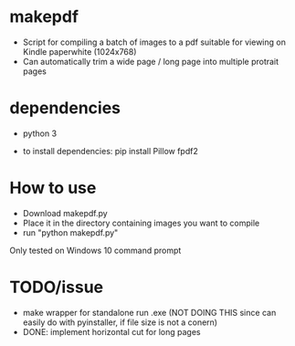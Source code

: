 # makepdf
 - Script for compiling a batch of images to a pdf suitable for viewing on Kindle paperwhite (1024x768)
 - Can automatically trim a wide page / long page into multiple protrait pages

# dependencies
 - python 3

 - to install dependencies: pip install Pillow fpdf2

# How to use
- Download makepdf.py
- Place it in the directory containing images you want to compile
- run "python makepdf.py"

Only tested on Windows 10 command prompt

# TODO/issue
- make wrapper for standalone run .exe (NOT DOING THIS since can easily do with pyinstaller, if file size is not a conern)
- DONE: implement horizontal cut for long pages
